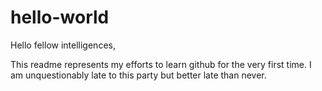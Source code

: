 # hello-world
Hello fellow intelligences,

This readme represents my efforts to learn github for the very first time. I am unquestionably late to this party but better late than never.
